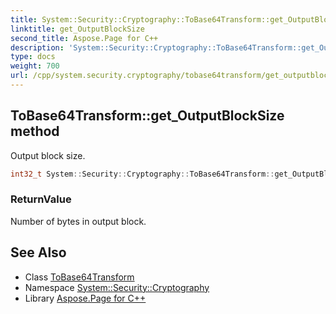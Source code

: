 ```yaml
---
title: System::Security::Cryptography::ToBase64Transform::get_OutputBlockSize method
linktitle: get_OutputBlockSize
second_title: Aspose.Page for C++
description: 'System::Security::Cryptography::ToBase64Transform::get_OutputBlockSize method. Output block size in C++.'
type: docs
weight: 700
url: /cpp/system.security.cryptography/tobase64transform/get_outputblocksize/
---
```

## ToBase64Transform::get_OutputBlockSize method


Output block size.

```cpp
int32_t System::Security::Cryptography::ToBase64Transform::get_OutputBlockSize()
```


### ReturnValue

Number of bytes in output block.

## See Also

* Class [ToBase64Transform](../)
* Namespace [System::Security::Cryptography](../../)
* Library [Aspose.Page for C++](../../../)
